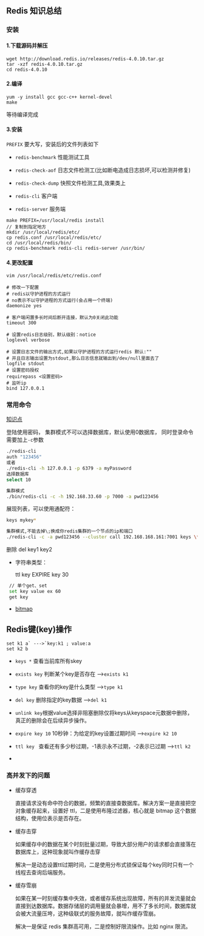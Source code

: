 ## Redis 知识总结

### 安装

#### 1.下载源码并解压

```shell
wget http://download.redis.io/releases/redis-4.0.10.tar.gz
tar -xzf redis-4.0.10.tar.gz
cd redis-4.0.10
```

#### 2.编译

```shell
yum -y install gcc gcc-c++ kernel-devel
make
```

等待编译完成

#### 3.安装

`PREFIX` 要大写，安装后的文件列表如下

- `redis-benchmark`  性能测试工具

- `redis-check-aof`  日志文件检测工(比如断电造成日志损坏,可以检测并修复)

- `redis-check-dump`  快照文件检测工具,效果类上

- `redis-cli`  客户端

- `redis-server` 服务端

```shell
make PREFIX=/usr/local/redis install
// 复制到指定地方
mkdir /usr/local/redis/etc/
cp redis.conf /usr/local/redis/etc/
cd /usr/local/redis/bin/
cp redis-benchmark redis-cli redis-server /usr/bin/
```

#### 4.更改配置

```
vim /usr/local/redis/etc/redis.conf

# 修改一下配置
# redis以守护进程的方式运行
# no表示不以守护进程的方式运行(会占用一个终端)  
daemonize yes

# 客户端闲置多长时间后断开连接，默认为0关闭此功能                                      
timeout 300

# 设置redis日志级别，默认级别：notice                    
loglevel verbose

# 设置日志文件的输出方式,如果以守护进程的方式运行redis 默认:"" 
# 并且日志输出设置为stdout,那么日志信息就输出到/dev/null里面去了 
logfile stdout
# 设置密码授权
requirepass <设置密码>
# 监听ip
bind 127.0.0.1 
```

### 常用命令

  [知识点](https://www.cnblogs.com/Jtianlin/p/10259062.html)

登陆使用密码， 集群模式不可以选择数据库，默认使用0数据库， 同时登录命令需要加上`-c`参数

```sh
./redis-cli
auth "123456"
或者
./redis-cli -h 127.0.0.1 -p 6379 -a myPassword
选择数据库
select 10

集群模式
./bin/redis-cli -c -h 192.168.33.60 -p 7000 -a pwd123456
```

展现列表，可以使用通配符：

```sh
keys mykey*

集群模式,不能去掉\;换成你redis集群的一个节点的ip和端口
./redis-cli -c -a pwd123456 --cluster call 192.168.168.161:7001 keys \*
```
删除  del key1 key2

- 字符串类型：

   ttl key
   EXPIRE key 30

```sh
 // 单个get、set
 set key value ex 60
 get key
```

- [bitmap](https://www.jianshu.com/p/305e65de1b13)

## Redis键(key)操作

```
set k1 a` --->`key:k1 ; value:a
set k2 b
```

- `keys *` 	查看当前库所有skey
- `exists key`	 判断某个key是否存在  -->`exists k1`
- `type key` 		查看你的key是什么类型  -->`type k1` 
- `del key` 	删除指定的key数据 -->`del k1` 
- `unlink key`根据value选择非阻塞删除仅将keys从keyspace元数据中删除，真正的删除会在后续异步操作。

- `expire key 10` 	10秒钟：为给定的key设置过期时间 -->`expire k2 10` 
- `ttl key `		查看还有多少秒过期，-1表示永不过期，-2表示已过期  -->`ttl k2 `	
- 




### 高并发下的问题

- 缓存穿透

  直接请求没有命中符合的数据，频繁的直接查数据库。解决方案一是直接把空对象缓存起来，设置好 ttl，二是使用布隆过滤器，核心就是 bitmap 这个数据结构，使用位表示是否存在。
  
- 缓存击穿

  如果缓存中的数据在某个时刻批量过期，导致大部分用户的请求都会直接落在数据库上，这种现象就叫作缓存击穿

  解决一是动态设置ttl过期时间，二是使用分布式锁保证每个key同时只有一个线程去查询后端服务。

- 缓存雪崩

  如果在某一时刻缓存集中失效，或者缓存系统出现故障，所有的并发流量就会直接到达数据库。数据存储层的调用量就会暴增，用不了多长时间，数据库就会被大流量压垮，这种级联式的服务故障，就叫作缓存雪崩。

  解决一是保证 redis 集群高可用，二是控制好限流操作。比如 nginx 限流。

